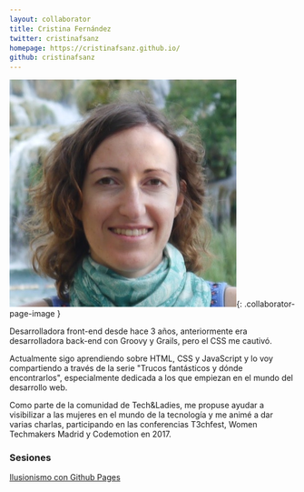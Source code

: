 ```yaml
---
layout: collaborator
title: Cristina Fernández
twitter: cristinafsanz
homepage: https://cristinafsanz.github.io/
github: cristinafsanz
---
```

![Cristina Fernández](/img/colaboradores/cristina-fernandez.jpg){: .collaborator-page-image }

Desarrolladora front-end desde hace 3 años, anteriormente era desarrolladora back-end con Groovy y Grails, pero el CSS me cautivó. 

Actualmente sigo aprendiendo sobre HTML, CSS y JavaScript y lo voy compartiendo a través de la serie "Trucos fantásticos y dónde encontrarlos", especialmente dedicada a los que empiezan en el mundo del desarrollo web.

Como parte de la comunidad de Tech&Ladies, me propuse ayudar a visibilizar a las mujeres en el mundo de la tecnología y me animé a dar varias charlas, participando en las conferencias T3chfest, Women Techmakers Madrid y Codemotion en 2017.

### Sesiones

[Ilusionismo con Github Pages](../../proxima-sesion-2)

